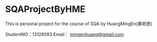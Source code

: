 SQAProjectByHME
===============

This is personal project for the course of SQA  by HuangMingEn(黄明恩)


StudentNO：13126083
Email：    mingenhuang@gmail.com
